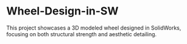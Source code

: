# Wheel-Design-in-SW
This project showcases a 3D modeled wheel designed in SolidWorks, focusing on both structural strength and aesthetic detailing.
